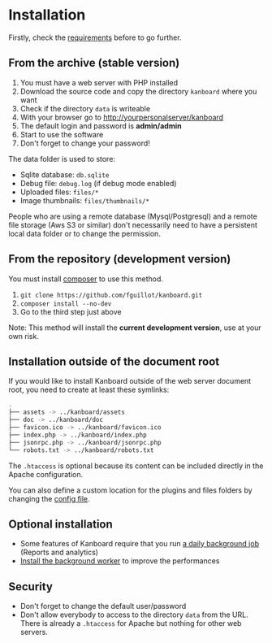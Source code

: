 Installation
============

Firstly, check the [requirements](requirements.markdown) before to go further.

From the archive (stable version)
---------------------------------

1. You must have a web server with PHP installed
2. Download the source code and copy the directory `kanboard` where you want
3. Check if the directory `data` is writeable
4. With your browser go to <http://yourpersonalserver/kanboard>
5. The default login and password is **admin/admin**
6. Start to use the software
7. Don't forget to change your password!

The data folder is used to store:

- Sqlite database: `db.sqlite`
- Debug file: `debug.log` (if debug mode enabled)
- Uploaded files: `files/*`
- Image thumbnails: `files/thumbnails/*`

People who are using a remote database (Mysql/Postgresql) and a remote file storage (Aws S3 or similar) don't necessarily need to have a persistent local data folder or to change the permission.

From the repository (development version)
-----------------------------------------

You must install [composer](https://getcomposer.org/) to use this method.

1. `git clone https://github.com/fguillot/kanboard.git`
2. `composer install --no-dev`
3. Go to the third step just above

Note: This method will install the **current development version**, use at your own risk.

Installation outside of the document root
-----------------------------------------

If you would like to install Kanboard outside of the web server document root, you need to create at least these symlinks:

```bash
.
├── assets -> ../kanboard/assets
├── doc -> ../kanboard/doc
├── favicon.ico -> ../kanboard/favicon.ico
├── index.php -> ../kanboard/index.php
├── jsonrpc.php -> ../kanboard/jsonrpc.php
└── robots.txt -> ../kanboard/robots.txt
```

The `.htaccess` is optional because its content can be included directly in the Apache configuration.

You can also define a custom location for the plugins and files folders by changing the [config file](config.markdown).

Optional installation
---------------------

- Some features of Kanboard require that you run [a daily background job](cronjob.markdown) (Reports and analytics)
- [Install the background worker](worker.markdown) to improve the performances

Security
--------

- Don't forget to change the default user/password
- Don't allow everybody to access to the directory `data` from the URL. There is already a `.htaccess` for Apache but nothing for other web servers.
